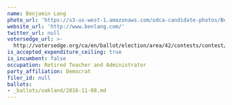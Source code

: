 ```yaml
---
name: Benjamin Lang
photo_url: 'https://s3-us-west-1.amazonaws.com/odca-candidate-photos/Ben-Lang.png'
website_url: 'http://www.benlang.com/'
twitter_url: null
votersedge_url: >-
  http://votersedge.org/ca/en/ballot/election/area/42/contests/contest/13217/candidate/130696?&county=Alameda%20County&election_authority_id=1
is_accepted_expenditure_ceiling: true
is_incumbent: false
occupation: Retired Teacher and Administrator
party_affiliation: Democrat
filer_id: null
ballots:
- _ballots/oakland/2016-11-08.md
---
```

